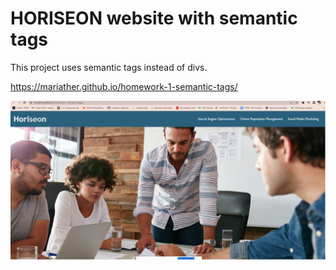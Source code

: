# HORISEON website with semantic tags 
This project uses semantic tags instead of divs.

https://mariather.github.io/homework-1-semantic-tags/

![The Horiseon webpage includes a navigation bar, a header image, and cards with text and images at the bottom of the page.](./assets/images/live-site-screenshot.png)

